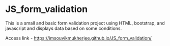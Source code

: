 # JS_form_validation
This is a small and basic form validation project using HTML, bootstrap, and javascript and displays data based on some conditions.

Access link - https://imsouvikmukherjee.github.io/JS_form_validation/
